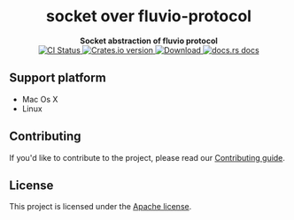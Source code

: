 <h1 align="center">socket over fluvio-protocol</h1>
<div align="center">
 <strong>
   Socket abstraction of fluvio protocol
 </strong>
</div>

<div align="center">
   <!-- CI status -->
  <a href="https://github.com/infinyon/fluvio-socket/actions">
    <img src="https://github.com/infinyon/fluvio-socket/workflows/CI/badge.svg"
      alt="CI Status" />
  </a>
  <!-- Crates version -->
  <a href="https://crates.io/crates/fluvio-socket">
    <img src="https://img.shields.io/crates/v/fluvio-socket?style=flat-square"
    alt="Crates.io version" />
  </a>
  <!-- Downloads -->
  <a href="https://crates.io/crates/fluvio-socket">
    <img src="https://img.shields.io/crates/d/fluvio-socket.svg?style=flat-square"
      alt="Download" />
  </a>
  <!-- docs.rs docs -->
  <a href="https://docs.rs/fluvio-socket">
    <img src="https://img.shields.io/badge/docs-latest-blue.svg?style=flat-square"
      alt="docs.rs docs" />
  </a>
</div>



## Support platform

* Mac Os X
* Linux

## Contributing

If you'd like to contribute to the project, please read our [Contributing guide](CONTRIBUTING.md).

## License

This project is licensed under the [Apache license](LICENSE-APACHE). 
 